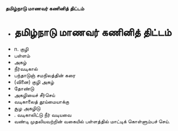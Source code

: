 **தமிழ்நாடு மாணவர் கணினித் திட்டம்**
- # தமிழ்நாடு மாணவர் கணினித் திட்டம்
- n. குழி
- பள்ளம்
- அகழ்
- நீர்வடிகால்
- பந்தாடுஞ் சமநிலத்தின் கரை
- (வினை) குழி அகழ்
- தோண்டு
- அகழியைச் சீர்செய்
- வடிகாலைத் தூய்மையாக்கு
- சூழ அகழிடு
- . வடிகாலிட்டு நீர் வடியவை
- வண்டி முதலியவற்றின் வகையில் பள்ளத்தில் மாட்டிக் கொள்ளும்பச் செய்.

